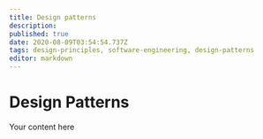 ```yaml
---
title: Design patterns
description: 
published: true
date: 2020-08-09T03:54:54.737Z
tags: design-principles, software-engineering, design-patterns
editor: markdown
---
```


# Design Patterns
Your content here